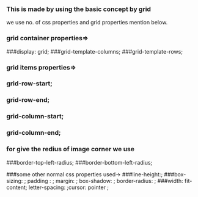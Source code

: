 ### This is made by using the basic concept by grid 
we use no. of css properties and grid properties mention below.

### grid container properties=>
###display: grid;
###grid-template-columns;
###grid-template-rows;

### grid items properties=>
### grid-row-start;
### grid-row-end;
### grid-column-start;
### grid-column-end;

### for give the redius of image corner we use 
###border-top-left-radius;
###border-bottom-left-radius; 

###some other normal css properties used->
###line-height:;
###box-sizing: ; padding : ; margin: ; box-shadow: ; border-radius: ;
###width: fit-content; letter-spacing: ;cursor: pointer ;

  